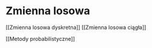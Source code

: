# Zmienna losowa

[[Zmienna losowa dyskretna]]
[[Zmienna losowa ciągła]]

[[Metody probabilistyczne]]